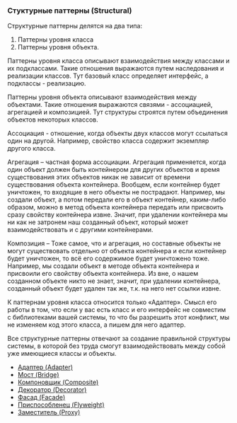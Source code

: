 ### Стуктурные паттерны (Structural)

Структурные паттерны делятся на два типа:

1. Паттерны уровня класса
2. Паттерны уровня объекта.

Паттерны уровня класса описывают взаимодействия между классами и их подклассами. Такие отношения выражаются путем
наследования и реализации классов. Тут базовый класс определяет интерфейс, а подклассы - реализацию.

Паттерны уровня объекта описывают взаимодействия между объектами. Такие отношения выражаются связями - ассоциацией,
агрегацией и композицией. Тут структуры строятся путем объединения объектов некоторых классов.

Ассоциация - отношение, когда объекты двух классов могут ссылаться один на другой. Например, свойство класса содержит
экземпляр другого класса.

Агрегация – частная форма ассоциации. Агрегация применяется, когда один объект должен быть контейнером для других
объектов и время существования этих объектов никак не зависит от времени существования объекта контейнера. Вообщем, если
контейнер будет уничтожен, то входящие в него объекты не пострадают. Например, мы создали объект, а потом передали его в
объект контейнер, каким-либо образом, можно в метод объекта контейнера передать или присвоить сразу свойству контейнера
извне. Значит, при удалении контейнера мы ни как не затронем наш созданный объект, который может взаимодействовать и с
другими контейнерами.

Композиция – Тоже самое, что и агрегация, но составные объекты не могут существовать отдельно от объекта контейнера и
если контейнер будет уничтожен, то всё его содержимое будет уничтожено тоже. Например, мы создали объект в методе
объекта контейнера и присвоили его свойству объекта контейнера. Из вне, о нашем созданном объекте никто не знает,
значит, при удалении контейнера, созданный объект будет удален так же, т.к. на него нет ссылки извне.

К паттернам уровня класса относится только «Адаптер». Смысл его работы в том, что если у вас есть класс и его интерфейс
не совместим с библиотеками вашей системы, то что бы разрешить этот конфликт, мы не изменяем код этого класса, а пишем
для него адаптер.

Все структурные паттерны отвечают за создание правильной структуры системы, в которой без труда смогут взаимодействовать
между собой уже имеющиеся классы и объекты.

* [Адаптер (Adapter)](Adapter)
* [Мост (Bridge)](Bridge)
* [Компоновщик (Composite)](Composite)
* [Декоратор (Decorator)](Decorator)
* [Фасад (Facade)](Facade)
* [Приспособленец (Flyweight)](Flyweight)
* [Заместитель (Proxy)](Proxy) 

